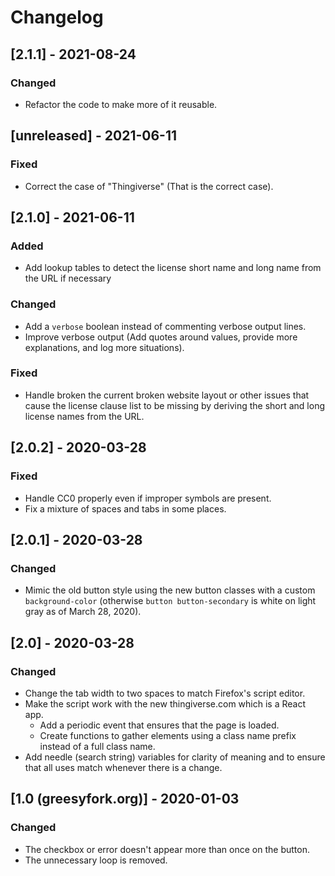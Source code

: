 # Changelog

## [2.1.1] - 2021-08-24
### Changed
- Refactor the code to make more of it reusable.

## [unreleased] - 2021-06-11
### Fixed
- Correct the case of "Thingiverse" (That is the correct case).


## [2.1.0] - 2021-06-11
### Added
- Add lookup tables to detect the license short name and long name from the URL if necessary

### Changed
- Add a `verbose` boolean instead of commenting verbose output lines.
- Improve verbose output (Add quotes around values, provide more explanations, and log more situations).

### Fixed
- Handle broken the current broken website layout or other issues that cause the license clause list to be missing by deriving the short and long license names from the URL.


## [2.0.2] - 2020-03-28
### Fixed
- Handle CC0 properly even if improper symbols are present.
- Fix a mixture of spaces and tabs in some places.

## [2.0.1] - 2020-03-28
### Changed
- Mimic the old button style using the new button classes with a custom
  `background-color` (otherwise `button button-secondary` is white on
  light gray as of March 28, 2020).

## [2.0] - 2020-03-28
### Changed
- Change the tab width to two spaces to match Firefox's script editor.
- Make the script work with the new thingiverse.com which is a React
  app.
  - Add a periodic event that ensures that the page is loaded.
  - Create functions to gather elements using a class name prefix
    instead of a full class name.
- Add needle (search string) variables for clarity of meaning and to
  ensure that all uses match whenever there is a change.


## [1.0 (greesyfork.org)] - 2020-01-03
### Changed
- The checkbox or error doesn't appear more than once on the button.
- The unnecessary loop is removed.
